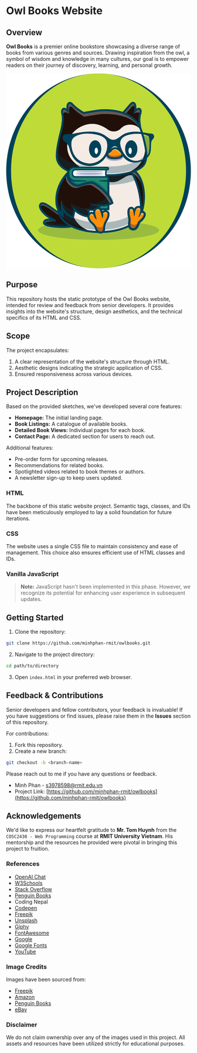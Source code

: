 # Owl Books Website

## Overview
**Owl Books** is a premier online bookstore showcasing a diverse range of books from various genres and sources. Drawing inspiration from the owl, a symbol of wisdom and knowledge in many cultures, our goal is to empower readers on their journey of discovery, learning, and personal growth.

![Owl Books Logo](./assets/logo/toqb_logo.png)

## Purpose
This repository hosts the static prototype of the Owl Books website, intended for review and feedback from senior developers. It provides insights into the website's structure, design aesthetics, and the technical specifics of its HTML and CSS.

## Scope
The project encapsulates:
1. A clear representation of the website's structure through HTML.
2. Aesthetic designs indicating the strategic application of CSS.
3. Ensured responsiveness across various devices.

## Project Description
Based on the provided sketches, we've developed several core features:

- **Homepage:** The initial landing page.
- **Book Listings:** A catalogue of available books.
- **Detailed Book Views:** Individual pages for each book.
- **Contact Page:** A dedicated section for users to reach out.

Additional features:
- Pre-order form for upcoming releases.
- Recommendations for related books.
- Spotlighted videos related to book themes or authors.
- A newsletter sign-up to keep users updated.

### HTML
The backbone of this static website project. Semantic tags, classes, and IDs have been meticulously employed to lay a solid foundation for future iterations.

### CSS
The website uses a single CSS file to maintain consistency and ease of management. This choice also ensures efficient use of HTML classes and IDs.

### Vanilla JavaScript
> **Note:** JavaScript hasn't been implemented in this phase. However, we recognize its potential for enhancing user experience in subsequent updates.

## Getting Started

1. Clone the repository: 
```sh
git clone https://github.com/minhphan-rmit/owlbooks.git
```

2. Navigate to the project directory: 
```sh
cd path/to/directory
```

3. Open `index.html` in your preferred web browser.

## Feedback & Contributions
Senior developers and fellow contributors, your feedback is invaluable! If you have suggestions or find issues, please raise them in the **Issues** section of this repository.

For contributions:
1. Fork this repository.
2. Create a new branch: 
```sh
git checkout -b <branch-name>
```


Please reach out to me if you have any questions or feedback.

* Minh Phan - s3978598@rmit.edu.vn
* Project Link: [https://github.com/minhphan-rmit/owlbooks](https://github.com/minhphan-rmit/owlbooks)

## Acknowledgements

We'd like to express our heartfelt gratitude to **Mr. Tom Huynh** from the `COSC2430 - Web Programming` course at **RMIT University Vietnam**. His mentorship and the resources he provided were pivotal in bringing this project to fruition.

### References

- [OpenAI Chat](https://chat.openai.com)
- [W3Schools](https://www.w3schools.com)
- [Stack Overflow](https://www.stackoverflow.com)
- [Penguin Books](https://www.penguin.co.uk)
- Coding Nepal
- [Codepen](https://www.codepen.io)
- [Freepik](https://www.freepik.com)
- [Unsplash](https://www.unsplash.com)
- [Giphy](https://www.giphy.com)
- [FontAwesome](https://www.fontawesome.com)
- [Google](https://www.google.com)
- [Google Fonts](https://fonts.google.com)
- [YouTube](https://www.youtube.com)

### Image Credits

Images have been sourced from:
- [Freepik](https://www.freepik.com)
- [Amazon](https://www.amazon.com)
- [Penguin Books](https://www.penguin.co.uk)
- [eBay](https://www.ebay.com)

### Disclaimer

We do not claim ownership over any of the images used in this project. All assets and resources have been utilized strictly for educational purposes.


